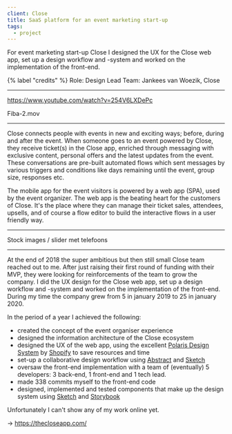 ```yaml
---
client: Close
title: SaaS platform for an event marketing start-up
tags:
  - project
---
```


For event marketing start-up Close I designed the UX for the Close web app, set up a design workflow and -system and worked on the implementation of the front-end.

{% label "credits" %}
Role: Design Lead
Team: Jankees van Woezik, Close

---

https://www.youtube.com/watch?v=254V6LXDePc

Fiba-2.mov

---

Close connects people with events in new and exciting ways; before, during and after the event. When someone goes to an event powered by Close, they receive ticket(s) in the Close app, enriched through messaging with exclusive content, personal offers and the latest updates from the event. These conversations are pre-built automated flows which sent messages by various triggers and conditions like days remaining until the event, group size, responses etc.

The mobile app for the event visitors is powered by a web app (SPA), used by the event organizer. The web app is the beating heart for the customers of Close. It's the place where they can manage their ticket sales, attendees, upsells, and of course a flow editor to build the interactive flows in a user friendly way.

---

Stock images / slider met telefoons

---

At the end of 2018 the super ambitious but then still small Close team reached out to me. After just raising their first round of funding with their MVP, they were looking for reinforcements of the team to grow the company. I did the UX design for the Close web app, set up a design workflow and -system and worked on the implementation of the front-end. During my time the company grew from 5 in january 2019 to 25 in january 2020.

In the period of a year I achieved the following:

- created the concept of the event organiser experience
- designed the information architecture of the Close ecosystem
- designed the UX of the web app, using the excellent [Polaris Design System](https://polaris.shopify.com/) by [Shopify](https://shopify.com) to save resources and time
- set-up a collaborative design workflow using [Abstract](https://getabstract.com) and [Sketch](https://sketch.com)
- oversaw the front-end implementation with a team of (eventually) 5 developers: 3 back-end, 1 front-end and 1 tech lead.
- made 338 commits myself to the front-end code
- designed, implemented and tested components that make up the design system using [Sketch](https://sketch.com) and [Storybook](https://storybook.js.org/)

Unfortunately I can't show any of my work online yet.

&rarr; https://thecloseapp.com/

